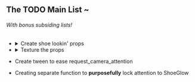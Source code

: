 ## The TODO Main List ~
###### With bonus subsiding lists!
- <details>
    <summary>Create shoe lookin' props</summary>

    - ~~Nail polish bottle~~
    - Rock
    - Dirty potato
    - Leaf
    - Pouch bag
    - Folded clothes
    </details>
- <details>
    <summary>Texture the props</summary>

    - Investigate procreate app (or other) 3D texturing capabilities
    - Export UV unwrap/advise the artist
    - Import UV unwrap back onto the props
    </details>
- Create tween to ease request_camera_attention
- Creating separate function to **purposefully** lock attention to ShoeGlow